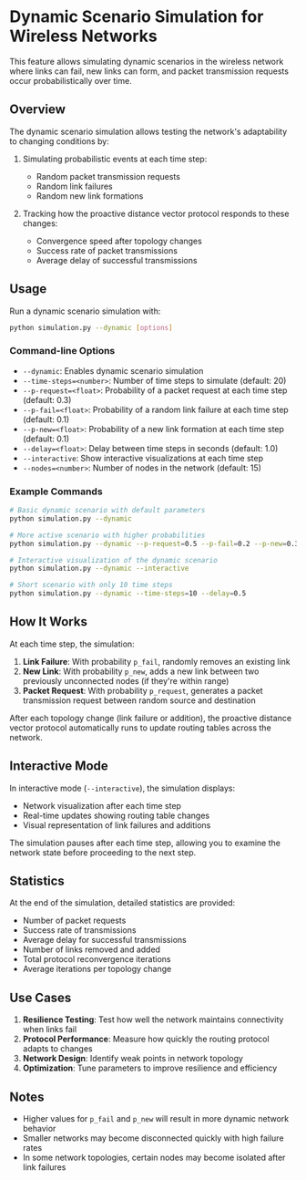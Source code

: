 # Dynamic Scenario Simulation for Wireless Networks

This feature allows simulating dynamic scenarios in the wireless network where links can fail, new links can form, and packet transmission requests occur probabilistically over time.

## Overview

The dynamic scenario simulation allows testing the network's adaptability to changing conditions by:

1. Simulating probabilistic events at each time step:
   - Random packet transmission requests
   - Random link failures
   - Random new link formations

2. Tracking how the proactive distance vector protocol responds to these changes:
   - Convergence speed after topology changes
   - Success rate of packet transmissions
   - Average delay of successful transmissions

## Usage

Run a dynamic scenario simulation with:

```bash
python simulation.py --dynamic [options]
```

### Command-line Options

- `--dynamic`: Enables dynamic scenario simulation
- `--time-steps=<number>`: Number of time steps to simulate (default: 20)
- `--p-request=<float>`: Probability of a packet request at each time step (default: 0.3)
- `--p-fail=<float>`: Probability of a random link failure at each time step (default: 0.1)
- `--p-new=<float>`: Probability of a new link formation at each time step (default: 0.1)
- `--delay=<float>`: Delay between time steps in seconds (default: 1.0)
- `--interactive`: Show interactive visualizations at each time step
- `--nodes=<number>`: Number of nodes in the network (default: 15)

### Example Commands

```bash
# Basic dynamic scenario with default parameters
python simulation.py --dynamic

# More active scenario with higher probabilities
python simulation.py --dynamic --p-request=0.5 --p-fail=0.2 --p-new=0.3

# Interactive visualization of the dynamic scenario
python simulation.py --dynamic --interactive

# Short scenario with only 10 time steps
python simulation.py --dynamic --time-steps=10 --delay=0.5
```

## How It Works

At each time step, the simulation:

1. **Link Failure**: With probability `p_fail`, randomly removes an existing link
2. **New Link**: With probability `p_new`, adds a new link between two previously unconnected nodes (if they're within range)
3. **Packet Request**: With probability `p_request`, generates a packet transmission request between random source and destination

After each topology change (link failure or addition), the proactive distance vector protocol automatically runs to update routing tables across the network.

## Interactive Mode

In interactive mode (`--interactive`), the simulation displays:
- Network visualization after each time step
- Real-time updates showing routing table changes
- Visual representation of link failures and additions

The simulation pauses after each time step, allowing you to examine the network state before proceeding to the next step.

## Statistics

At the end of the simulation, detailed statistics are provided:
- Number of packet requests
- Success rate of transmissions
- Average delay for successful transmissions
- Number of links removed and added
- Total protocol reconvergence iterations
- Average iterations per topology change

## Use Cases

1. **Resilience Testing**: Test how well the network maintains connectivity when links fail
2. **Protocol Performance**: Measure how quickly the routing protocol adapts to changes
3. **Network Design**: Identify weak points in network topology
4. **Optimization**: Tune parameters to improve resilience and efficiency

## Notes

- Higher values for `p_fail` and `p_new` will result in more dynamic network behavior
- Smaller networks may become disconnected quickly with high failure rates
- In some network topologies, certain nodes may become isolated after link failures
